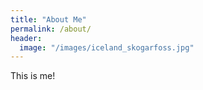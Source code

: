 ```yaml
---
title: "About Me"
permalink: /about/
header:
  image: "/images/iceland_skogarfoss.jpg"
---
```


This is me!